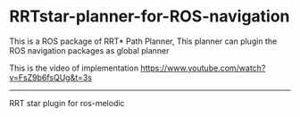 # RRTstar-planner-for-ROS-navigation
This is a ROS package of RRT* Path Planner, This planner can plugin the ROS navigation packages as global planner

This is the video of implementation
https://www.youtube.com/watch?v=FsZ9b6fsQUg&t=3s

---
RRT star plugin for ros-melodic

